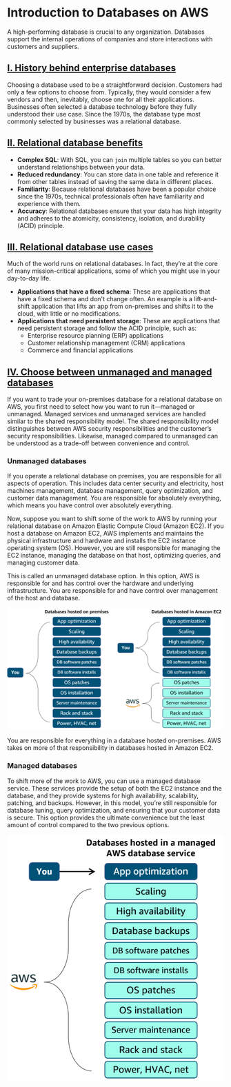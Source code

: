 # Introduction to Databases on AWS

A high-performing database is crucial to any organization. Databases support the internal operations of companies and store interactions with customers and suppliers.

## <u>I. History behind enterprise databases</u>

Choosing a database used to be a straightforward decision. Customers had only a few options to choose from. Typically, they would consider a few vendors and then, inevitably, choose one for all their applications. Businesses often selected a database technology before they fully understood their use case. Since the 1970s, the database type most commonly selected by businesses was a relational database.

## <u>II. Relational database benefits</u>

- **Complex SQL**: With SQL, you can `join` multiple tables so you can better understand relationships between your data.
- **Reduced redundancy**: You can store data in one table and reference it from other tables instead of saving the same data in different places.
- **Familiarity**: Because relational databases have been a popular choice since the 1970s, technical professionals often have familiarity and experience with them.
- **Accuracy**: Relational databases ensure that your data has high integrity and adheres to the atomicity, consistency, isolation, and durability (ACID) principle.

## <u>III. Relational database use cases</u>

Much of the world runs on relational databases. In fact, they’re at the core of many mission-critical applications, some of which you might use in your day-to-day life.

- **Applications that have a fixed schema**: These are applications that have a fixed schema and don't change often. An example is a lift-and-shift application that lifts an app from on-premises and shifts it to the cloud, with little or no modifications.
- **Applications that need persistent storage**: These are applications that need persistent storage and follow the ACID principle, such as:
    - Enterprise resource planning (ERP) applications
    - Customer relationship management (CRM) applications
    - Commerce and financial applications

## <u>IV. Choose between unmanaged and managed databases</u>

If you want to trade your on-premises database for a relational database on AWS, you first need to select how you want to run it—managed or unmanaged. Managed services and unmanaged services are handled similar to the shared responsibility model. The shared responsibility model distinguishes between AWS security responsibilities and the customer’s security responsibilities. Likewise, managed compared to unmanaged can be understood as a trade-off between convenience and control.

### **Unmanaged databases**

If you operate a relational database on premises, you are responsible for all aspects of operation. This includes data center security and electricity, host machines management, database management, query optimization, and customer data management. You are responsible for absolutely everything, which means you have control over absolutely everything.

Now, suppose you want to shift some of the work to AWS by running your relational database on Amazon Elastic Compute Cloud (Amazon EC2). If you host a database on Amazon EC2, AWS implements and maintains the physical infrastructure and hardware and installs the EC2 instance operating system (OS). However, you are still responsible for managing the EC2 instance, managing the database on that host, optimizing queries, and managing customer data.

This is called an unmanaged database option. In this option, AWS is responsible for and has control over the hardware and underlying infrastructure. You are responsible for and have control over management of the host and database.

![image](images/unmanaged-databases.png)

You are responsible for everything in a database hosted on-premises. AWS takes on more of that responsibility in databases hosted in Amazon EC2.

### **Managed databases**

To shift more of the work to AWS, you can use a managed database service. These services provide the setup of both the EC2 instance and the database, and they provide systems for high availability, scalability, patching, and backups. However, in this model, you’re still responsible for database tuning, query optimization, and ensuring that your customer data is secure. This option provides the ultimate convenience but the least amount of control compared to the two previous options.

![image](images/managed-databases.png)
